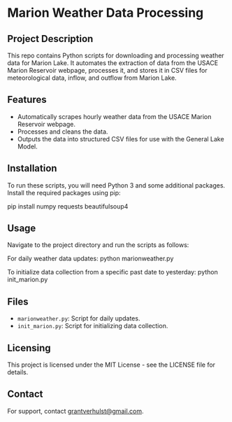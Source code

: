 # Marion Weather Data Processing

## Project Description
This repo contains Python scripts for downloading and processing weather data for Marion Lake. It automates the extraction of data from the USACE Marion Reservoir webpage, processes it, and stores it in CSV files for meteorological data, inflow, and outflow from Marion Lake.

## Features
- Automatically scrapes hourly weather data from the USACE Marion Reservoir webpage.
- Processes and cleans the data.
- Outputs the data into structured CSV files for use with the General Lake Model.

## Installation
To run these scripts, you will need Python 3 and some additional packages. Install the required packages using pip:

pip install numpy requests beautifulsoup4

## Usage
Navigate to the project directory and run the scripts as follows:

For daily weather data updates:
python marionweather.py

To initialize data collection from a specific past date to yesterday:
python init_marion.py

## Files
- `marionweather.py`: Script for daily updates.
- `init_marion.py`: Script for initializing data collection.

## Licensing
This project is licensed under the MIT License - see the LICENSE file for details.

## Contact
For support, contact grantverhulst@gmail.com.

